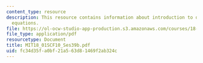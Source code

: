 ```yaml
---
content_type: resource
description: This resource contains information about introduction to differential
  equations.
file: https://ol-ocw-studio-app-production.s3.amazonaws.com/courses/18-01sc-single-variable-calculus-fall-2010/fc34d35fa0bf21a563d81469f2ab324c_MIT18_01SCF10_Ses39b.pdf
file_type: application/pdf
resourcetype: Document
title: MIT18_01SCF10_Ses39b.pdf
uid: fc34d35f-a0bf-21a5-63d8-1469f2ab324c
---
```

